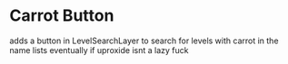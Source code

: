 # Carrot Button

adds a button in LevelSearchLayer to search for levels with carrot in the name
lists eventually if uproxide isnt a lazy fuck
